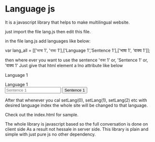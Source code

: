 
# Language js

It is a javascript library that helps to make multilingual website.

just import the file lang.js then edit this file.

in the file lang.js add languages like below:

var lang_all = [['ভাষা 1', 'বাক্য 1'],['Language 1','Sentence 1'],['भाषा 1', 'वाक्य 1']];

then where ever you want to use the sentence 'বাক্য 1' or, 'Sentence 1' or,  'वाक्य 1' 
Just give that html element a lno attribute like below

<span lno="0">Language 1</span>
<div lno="0">Language 1</div>
<input lno="1" type="text" title="Sentence 1" placeholder="Sentence 1">
<button lno="1" type="submit">Sentence 1</button>


After that whenever you cal setLang(0), setLang(1), setLang(2) etc with desired language index
the whole site will be changed to that language.

Check out the index.html for sample.

The whole library is javascript based so the full conversation is done on client side
As a result not hessale in server side. This library is plain and simple with just pure js no other dependency.
